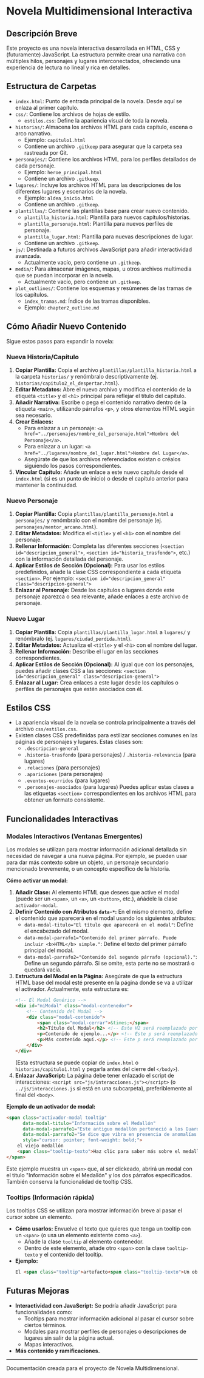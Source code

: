 # Novela Multidimensional Interactiva

## Descripción Breve

Este proyecto es una novela interactiva desarrollada en HTML, CSS y (futuramente) JavaScript. La estructura permite crear una narrativa con múltiples hilos, personajes y lugares interconectados, ofreciendo una experiencia de lectura no lineal y rica en detalles.

## Estructura de Carpetas

*   `index.html`: Punto de entrada principal de la novela. Desde aquí se enlaza al primer capítulo.
*   `css/`: Contiene los archivos de hojas de estilo.
    *   `estilos.css`: Define la apariencia visual de toda la novela.
*   `historias/`: Almacena los archivos HTML para cada capítulo, escena o arco narrativo.
    *   Ejemplo: `capitulo1.html`
    *   Contiene un archivo `.gitkeep` para asegurar que la carpeta sea rastreada por Git.
*   `personajes/`: Contiene los archivos HTML para los perfiles detallados de cada personaje.
    *   Ejemplo: `heroe_principal.html`
    *   Contiene un archivo `.gitkeep`.
*   `lugares/`: Incluye los archivos HTML para las descripciones de los diferentes lugares y escenarios de la novela.
    *   Ejemplo: `aldea_inicio.html`
    *   Contiene un archivo `.gitkeep`.
*   `plantillas/`: Contiene las plantillas base para crear nuevo contenido.
    *   `plantilla_historia.html`: Plantilla para nuevos capítulos/historias.
    *   `plantilla_personaje.html`: Plantilla para nuevos perfiles de personaje.
    *   `plantilla_lugar.html`: Plantilla para nuevas descripciones de lugar.
    *   Contiene un archivo `.gitkeep`.
*   `js/`: Destinada a futuros archivos JavaScript para añadir interactividad avanzada.
    *   Actualmente vacío, pero contiene un `.gitkeep`.
*   `media/`: Para almacenar imágenes, mapas, u otros archivos multimedia que se puedan incorporar en la novela.
    *   Actualmente vacío, pero contiene un `.gitkeep`.
*   `plot_outlines/`: Contiene los esquemas y resúmenes de las tramas de los capítulos.
    *   `index_tramas.md`: Índice de las tramas disponibles.
    *   Ejemplo: `chapter2_outline.md`

## Cómo Añadir Nuevo Contenido

Sigue estos pasos para expandir la novela:

### Nueva Historia/Capítulo

1.  **Copiar Plantilla:** Copia el archivo `plantillas/plantilla_historia.html` a la carpeta `historias/` y renómbralo descriptivamente (ej. `historias/capitulo2_el_despertar.html`).
2.  **Editar Metadatos:** Abre el nuevo archivo y modifica el contenido de la etiqueta `<title>` y el `<h1>` principal para reflejar el título del capítulo.
3.  **Añadir Narrativa:** Escribe o pega el contenido narrativo dentro de la etiqueta `<main>`, utilizando párrafos `<p>`, y otros elementos HTML según sea necesario.
4.  **Crear Enlaces:**
    *   Para enlazar a un personaje: `<a href="../personajes/nombre_del_personaje.html">Nombre del Personaje</a>`.
    *   Para enlazar a un lugar: `<a href="../lugares/nombre_del_lugar.html">Nombre del Lugar</a>`.
    *   Asegúrate de que los archivos referenciados existan o créalos siguiendo los pasos correspondientes.
5.  **Vincular Capítulo:** Añade un enlace a este nuevo capítulo desde el `index.html` (si es un punto de inicio) o desde el capítulo anterior para mantener la continuidad.

### Nuevo Personaje

1.  **Copiar Plantilla:** Copia `plantillas/plantilla_personaje.html` a `personajes/` y renómbralo con el nombre del personaje (ej. `personajes/mentor_arcano.html`).
2.  **Editar Metadatos:** Modifica el `<title>` y el `<h1>` con el nombre del personaje.
3.  **Rellenar Información:** Completa las diferentes secciones (`<section id="descripcion_general">`, `<section id="historia_trasfondo">`, etc.) con la información detallada del personaje.
4.  **Aplicar Estilos de Sección (Opcional):** Para usar los estilos predefinidos, añade la clase CSS correspondiente a cada etiqueta `<section>`. Por ejemplo:
    `<section id="descripcion_general" class="descripcion-general">`
5.  **Enlazar al Personaje:** Desde los capítulos o lugares donde este personaje aparezca o sea relevante, añade enlaces a este archivo de personaje.

### Nuevo Lugar

1.  **Copiar Plantilla:** Copia `plantillas/plantilla_lugar.html` a `lugares/` y renómbralo (ej. `lugares/ciudad_perdida.html`).
2.  **Editar Metadatos:** Actualiza el `<title>` y el `<h1>` con el nombre del lugar.
3.  **Rellenar Información:** Describe el lugar en las secciones correspondientes.
4.  **Aplicar Estilos de Sección (Opcional):** Al igual que con los personajes, puedes añadir clases CSS a las secciones:
    `<section id="descripcion_general" class="descripcion-general">`
5.  **Enlazar al Lugar:** Crea enlaces a este lugar desde los capítulos o perfiles de personajes que estén asociados con él.

## Estilos CSS

*   La apariencia visual de la novela se controla principalmente a través del archivo `css/estilos.css`.
*   Existen clases CSS predefinidas para estilizar secciones comunes en las páginas de personajes y lugares. Estas clases son:
    *   `.descripcion-general`
    *   `.historia-trasfondo` (para personajes) / `.historia-relevancia` (para lugares)
    *   `.relaciones` (para personajes)
    *   `.apariciones` (para personajes)
    *   `.eventos-ocurridos` (para lugares)
    *   `.personajes-asociados` (para lugares)
    Puedes aplicar estas clases a las etiquetas `<section>` correspondientes en los archivos HTML para obtener un formato consistente.

## Funcionalidades Interactivas

### Modales Interactivos (Ventanas Emergentes)

Los modales se utilizan para mostrar información adicional detallada sin necesidad de navegar a una nueva página. Por ejemplo, se pueden usar para dar más contexto sobre un objeto, un personaje secundario mencionado brevemente, o un concepto específico de la historia.

**Cómo activar un modal:**

1.  **Añadir Clase:** Al elemento HTML que desees que active el modal (puede ser un `<span>`, un `<a>`, un `<button>`, etc.), añádele la clase `activador-modal`.
2.  **Definir Contenido con Atributos `data-*`:** En el mismo elemento, define el contenido que aparecerá en el modal usando los siguientes atributos:
    *   `data-modal-titulo="El título que aparecerá en el modal"`: Define el encabezado del modal.
    *   `data-modal-parrafo1="Contenido del primer párrafo. Puede incluir <b>HTML</b> simple."`: Define el texto del primer párrafo principal del modal.
    *   `data-modal-parrafo2="Contenido del segundo párrafo (opcional)."`: Define un segundo párrafo. Si se omite, esta parte no se mostrará o quedará vacía.
3.  **Estructura del Modal en la Página:** Asegúrate de que la estructura HTML base del modal esté presente en la página donde se va a utilizar el activador. Actualmente, esta estructura es:
    ```html
    <!-- El Modal Genérico -->
    <div id="miModal" class="modal-contenedor">
        <!-- Contenido del Modal -->
        <div class="modal-contenido">
            <span class="modal-cerrar">&times;</span>
            <h2>Título del Modal</h2> <!-- Este H2 será reemplazado por data-modal-titulo -->
            <p>Contenido de ejemplo...</p> <!-- Este p será reemplazado por data-modal-parrafo1 -->
            <p>Más contenido aquí.</p> <!-- Este p será reemplazado por data-modal-parrafo2 -->
        </div>
    </div>
    ```
    (Esta estructura se puede copiar de `index.html` o `historias/capitulo1.html` y pegarla antes del cierre del `</body>`).
4.  **Enlazar JavaScript:** La página debe tener enlazado el script de interacciones: `<script src="js/interacciones.js"></script>` (o `../js/interacciones.js` si está en una subcarpeta), preferiblemente al final del `<body>`.

**Ejemplo de un activador de modal:**

```html
<span class="activador-modal tooltip"
      data-modal-titulo="Información sobre el Medallón"
      data-modal-parrafo1="Este antiguo medallón perteneció a los Guardianes del Tiempo."
      data-modal-parrafo2="Se dice que vibra en presencia de anomalías temporales."
      style="cursor: pointer; font-weight: bold;">
    el viejo medallón
    <span class="tooltip-texto">Haz clic para saber más sobre el medallón.</span>
</span>
```
Este ejemplo muestra un `<span>` que, al ser clickeado, abrirá un modal con el título "Información sobre el Medallón" y los dos párrafos especificados. También conserva la funcionalidad de tooltip CSS.

### Tooltips (Información rápida)
Los tooltips CSS se utilizan para mostrar información breve al pasar el cursor sobre un elemento.
*   **Cómo usarlos:** Envuelve el texto que quieres que tenga un tooltip con un `<span>` (o usa un elemento existente como `<a>`).
    *   Añade la clase `tooltip` al elemento contenedor.
    *   Dentro de este elemento, añade otro `<span>` con la clase `tooltip-texto` y el contenido del tooltip.
*   **Ejemplo:**
    ```html
    El <span class="tooltip">artefacto<span class="tooltip-texto">Un objeto misterioso y antiguo.</span></span> brillaba con luz propia.
    ```

## Futuras Mejoras

*   **Interactividad con JavaScript:** Se podría añadir JavaScript para funcionalidades como:
    *   Tooltips para mostrar información adicional al pasar el cursor sobre ciertos términos.
    *   Modales para mostrar perfiles de personajes o descripciones de lugares sin salir de la página actual.
    *   Mapas interactivos.
*   **Más contenido y ramificaciones.**

---
Documentación creada para el proyecto de Novela Multidimensional.
